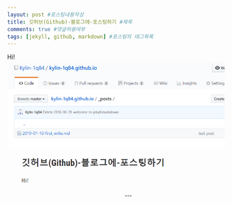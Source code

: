 ```yaml
---
layout: post #포스팅내용작성
title: 깃허브(Github)-블로그에-포스팅하기 #제목
comments: true #댓글허용여부
tags: [jekyll, github, markdown] #포스팅의 태그목록
---
```

Hi!
![test](../assets/images/post.PNG)
![test2](../assets/images/post2.PNG)

